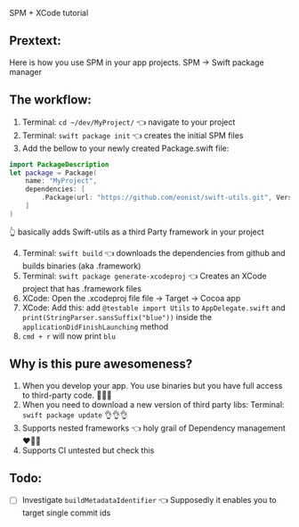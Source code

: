 SPM + XCode tutorial<!--more--> 

## Prextext:
Here is how you use SPM in your app projects. SPM -> Swift package manager 

## The workflow:  

1. Terminal: ``cd ~/dev/MyProject/`` 👈 navigate to your project
2. Terminal: ``swift package init`` 👈 creates the initial SPM files  
3. Add the bellow to your newly created Package.swift file: 
```swift
import PackageDescription
let package = Package(
    name: "MyProject",
	dependencies: [
		.Package(url: "https://github.com/eonist/swift-utils.git", Version(0, 0, 0, prereleaseIdentifiers: ["alpha", "3"]))
    ]
)
```
👆 basically adds Swift-utils as a third Party framework in your project  

4. Terminal: ``swift build`` 👈 downloads the dependencies from github and builds binaries (aka .framework)  
5. Terminal: ``swift package generate-xcodeproj`` 👈  Creates an XCode project that has .framework files
6. XCode: Open the .xcodeproj file file -> Target -> Cocoa app
7. XCode: Add this: add ``@testable import Utils`` to ``AppDelegate.swift`` and ``print(StringParser.sansSuffix("blue"))`` inside the ``applicationDidFinishLaunching`` method
8. ``cmd + r`` will now print ``blu``

## Why is this pure awesomeness?

1. When you develop your app. You use binaries but you have full access to third-party code. 🔑🔑🔑
2. When you need to download a new version of third party libs: Terminal: ``swift package update`` 👌👌👌
3. Supports nested frameworks 👈 holy grail of Dependency management ❤️💙️💚	
4. Supports CI untested but check this 


## Todo:  
- [ ] Investigate ``buildMetadataIdentifier`` 👈 Supposedly it enables you to target single commit ids 